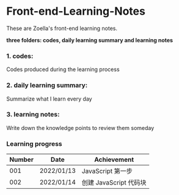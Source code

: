 # Front-end-Learning-Notes

These are Zoella's front-end learning notes.

**three folders: codes, daily learning summary and learning notes**

### 1. codes: 

Codes produced during the learning process

### 2. daily learning summary:

Summarize what I learn every day

### 3. learning notes:

Write down the knowledge points to review them someday



### Learning progress

| Number | Date       | Achievement            |
| ------ | ---------- | ---------------------- |
| 001    | 2022/01/13 | JavaScript 第一步      |
| 002    | 2022/01/14 | 创建 JavaScript 代码块 |


